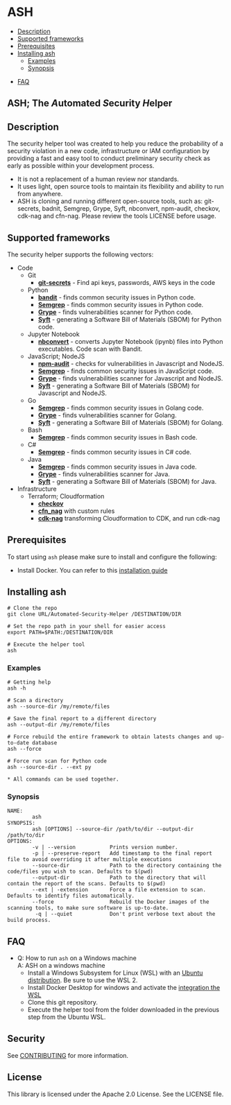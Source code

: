 # ASH
  * [Description](#description)
  * [Supported frameworks](#supported-frameworks)
  * [Prerequisites](#prerequisites)
  * [Installing ash](#installing-ash)
    + [Examples](#examples)
    + [Synopsis](#synopsis) 
  + [FAQ](#faq)
  
## ASH; The *A*utomated *S*ecurity *H*elper
## Description
The security helper tool was created to help you reduce the probability of a security violation in a new code, infrastructure or IAM configuration 
by providing a fast and easy tool to conduct preliminary security check as early as possible within your development process. 

* It is not a replacement of a human review nor standards.
* It uses light, open source tools to maintain its flexibility and ability to run from anywhere.
* ASH is cloning and running different open-source tools, such as: git-secrets, badnit, Semgrep, Grype, Syft, nbconvert, npm-audit, checkov, cdk-nag and cfn-nag. Please review the tools LICENSE before usage.
## Supported frameworks
The security helper supports the following vectors:

* Code
    * Git
        * **[git-secrets](https://github.com/awslabs/git-secrets)** - Find api keys, passwords, AWS keys in the code
    * Python
        * **[bandit](https://github.com/PyCQA/bandit)** - finds common security issues in Python code.
        * **[Semgrep](https://github.com/returntocorp/semgrep)** - finds common security issues in Python code.
        * **[Grype](https://github.com/anchore/grype)** - finds vulnerabilities scanner for Python code.
        * **[Syft](https://github.com/anchore/grype)** - generating a Software Bill of Materials (SBOM) for Python code.
    * Jupyter Notebook
        * **[nbconvert](https://nbconvert.readthedocs.io/en/latest/)** - converts Jupyter Notebook (ipynb) files into Python executables. Code scan with Bandit.
    * JavaScript; NodeJS
        * **[npm-audit](https://docs.npmjs.com/cli/v8/commands/npm-audit)** - checks for vulnerabilities in Javascript and NodeJS.
        * **[Semgrep](https://github.com/returntocorp/semgrep)** - finds common security issues in JavaScript code.
        * **[Grype](https://github.com/anchore/grype)** - finds vulnerabilities scanner for Javascript and NodeJS.
        * **[Syft](https://github.com/anchore/grype)** - generating a Software Bill of Materials (SBOM) for Javascript and NodeJS.
    * Go
        * **[Semgrep](https://github.com/returntocorp/semgrep)** - finds common security issues in Golang code.
        * **[Grype](https://github.com/anchore/grype)** - finds vulnerabilities scanner for Golang.
        * **[Syft](https://github.com/anchore/grype)** - generating a Software Bill of Materials (SBOM) for Golang.
    * Bash
        * **[Semgrep](https://github.com/returntocorp/semgrep)** - finds common security issues in Bash code.
    * C#
        * **[Semgrep](https://github.com/returntocorp/semgrep)** - finds common security issues in C# code.
    * Java
        * **[Semgrep](https://github.com/returntocorp/semgrep)** - finds common security issues in Java code.
        * **[Grype](https://github.com/anchore/grype)** - finds vulnerabilities scanner for Java.
        * **[Syft](https://github.com/anchore/grype)** - generating a Software Bill of Materials (SBOM) for Java.
* Infrastructure
    * Terraform; Cloudformation
        *   **[checkov](https://github.com/bridgecrewio/checkov)**
        *   **[cfn_nag](https://github.com/stelligent/cfn_nag)** with custom rules
        *   **[cdk-nag](https://github.com/cdklabs/cdk-nag)** transforming Cloudformation to CDK, and run cdk-nag


## Prerequisites
To start using `ash` please make sure to install and configure the following:
* Install Docker. You can refer to this [installation guide](https://docs.docker.com/get-docker/)

## Installing ash
```
# Clone the repo
git clone URL/Automated-Security-Helper /DESTINATION/DIR

# Set the repo path in your shell for easier access
export PATH=$PATH:/DESTINATION/DIR

# Execute the helper tool
ash
```

### Examples
```
# Getting help
ash -h

# Scan a directory
ash --source-dir /my/remote/files

# Save the final report to a different directory
ash --output-dir /my/remote/files

# Force rebuild the entire framework to obtain latests changes and up-to-date database
ash --force

# Force run scan for Python code
ash --source-dir . --ext py

* All commands can be used together.
```

### Synopsis
```
NAME:
        ash
SYNOPSIS:
        ash [OPTIONS] --source-dir /path/to/dir --output-dir /path/to/dir
OPTIONS:
        -v | --version           Prints version number.
        -p | --preserve-report   Add timestamp to the final report file to avoid overriding it after multiple executions
        --source-dir             Path to the directory containing the code/files you wish to scan. Defaults to $(pwd)
        --output-dir             Path to the directory that will contain the report of the scans. Defaults to $(pwd)
        --ext | -extension       Force a file extension to scan. Defaults to identify files automatically.
        --force                  Rebuild the Docker images of the scanning tools, to make sure software is up-to-date.
         -q | --quiet            Don't print verbose text about the build process.

```

## FAQ
* Q: How to run `ash` on a Windows machine  
  A: ASH on a windows machine
  - Install a Windows Subsystem for Linux (WSL) with an [Ubuntu distribution](https://docs.microsoft.com/en-us/windows/wsl/install). Be sure to use the WSL 2.
  - Install Docker Desktop for windows and activate the [integration the WSL](https://docs.docker.com/desktop/windows/wsl/)
  - Clone this git repository.
  - Execute the helper tool from the folder downloaded in the previous step from the Ubuntu WSL.
  
## Security
See [CONTRIBUTING](CONTRIBUTING.md#security-issue-notifications) for more information.

## License
This library is licensed under the Apache 2.0 License. See the LICENSE file.
